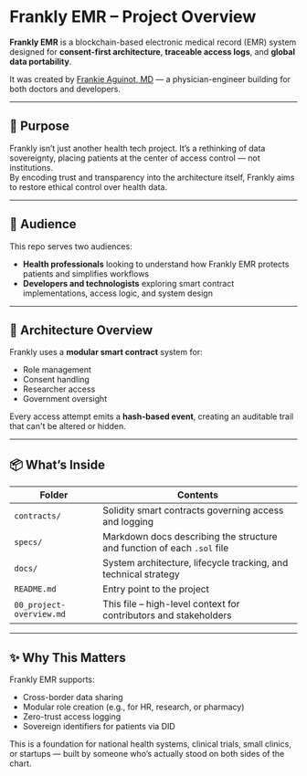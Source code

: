 # Frankly EMR – Project Overview

**Frankly EMR** is a blockchain-based electronic medical record (EMR) system designed for **consent-first architecture**, **traceable access logs**, and **global data portability**.

It was created by [Frankie Aguinot, MD](https://github.com/frankieaguinot) — a physician-engineer building for both doctors and developers.

---

## 🧠 Purpose

Frankly isn’t just another health tech project. It’s a rethinking of data sovereignty, placing patients at the center of access control — not institutions.  
By encoding trust and transparency into the architecture itself, Frankly aims to restore ethical control over health data.

---

## 👥 Audience

This repo serves two audiences:

- **Health professionals** looking to understand how Frankly EMR protects patients and simplifies workflows  
- **Developers and technologists** exploring smart contract implementations, access logic, and system design

---

## 🧱 Architecture Overview

Frankly uses a **modular smart contract** system for:

- Role management
- Consent handling
- Researcher access
- Government oversight

Every access attempt emits a **hash-based event**, creating an auditable trail that can't be altered or hidden.

---

## 📦 What’s Inside

| Folder | Contents |
|--------|----------|
| `contracts/` | Solidity smart contracts governing access and logging |
| `specs/` | Markdown docs describing the structure and function of each `.sol` file |
| `docs/` | System architecture, lifecycle tracking, and technical strategy |
| `README.md` | Entry point to the project |
| `00_project-overview.md` | This file – high-level context for contributors and stakeholders |

---

## ✨ Why This Matters

Frankly EMR supports:

- Cross-border data sharing
- Modular role creation (e.g., for HR, research, or pharmacy)
- Zero-trust access logging
- Sovereign identifiers for patients via DID

This is a foundation for national health systems, clinical trials, small clinics, or startups — built by someone who’s actually stood on both sides of the chart.
